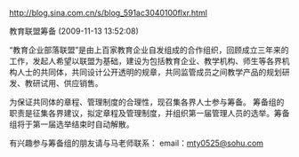 http://blog.sina.com.cn/s/blog_591ac3040100flxr.html

教育联盟筹备 (2009-11-13 13:52:08)
	
“教育企业部落联盟”是由上百家教育企业自发组成的合作组织，回顾成立三年来的工作，发起人希望以联盟为基础，建设为包括教育企业、教学机构、师生等各界机构人士的共同体，共同设计公开透明的规章，共同监管成员之间教学产品的规划研发、教研试用、供应销售。

为保证共同体的章程、管理制度的合理性，现召集各界人士参与筹备。
筹备组的职责是征集各界建议，拟定章程及管理制度，并组织第一届管理人员的选举。筹备组将于第一届选举结束时自动解散。

有兴趣参与筹备组的朋友请与马老师联系：
email：mty0525@sohu.com